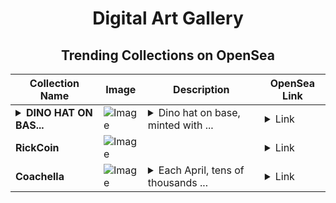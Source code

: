 <div align="center">

# Digital Art Gallery

## Trending Collections on OpenSea

| Collection Name                       | Image                                                                                     | Description                       | OpenSea Link                                                                                          |
|---------------------------------------|-------------------------------------------------------------------------------------------|-----------------------------------|--------------------------------------------------------------------------------------------------------|
| **<details><summary>DINO HAT ON BAS...</summary>DINO HAT ON BASE</details>** | ![Image](https://i.seadn.io/s/raw/files/f60a66fe95ffdbfc2ea23166773b179e.png?w=500&auto=format?w=200&auto=format) | <details><summary>Dino hat on base, minted with ...</summary>Dino hat on base, minted with b3 token</details> | <details><summary>Link</summary>[DINO HAT ON BASE](https://opensea.io/collection/dino-hat-on-base-1)</details> |
| **RickCoin** | ![Image](https://i.seadn.io/s/raw/files/b6dcd978adeec0cc40addfbbaade4b5b.jpg?w=500&auto=format?w=200&auto=format) |  | <details><summary>Link</summary>[RickCoin](https://opensea.io/collection/rickcoin)</details> |
| **Coachella** | ![Image](https://i.seadn.io/s/raw/files/58de695afdefd4badfd666522bcb20f5.png?w=500&auto=format?w=200&auto=format) | <details><summary>Each April, tens of thousands ...</summary>Each April, tens of thousands of people flock to the heart of the Coachella Valley to camp, dance and let loose at the music festival by that same name. The Coachella Valley Music and Arts Festival features hundreds of performers on some half a dozen stages, spread out across two consecutive three-day weekends.</details> | <details><summary>Link</summary>[Coachella](https://opensea.io/collection/coachella-15)</details> |

</div>